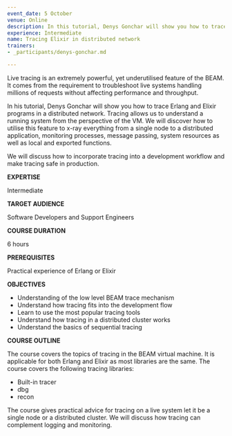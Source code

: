 ```yaml
---
event_date: 5 October
venue: Online
description: In this tutorial, Denys Gonchar will show you how to trace Erlang and Elixir programs in a distributed network.
experience: Intermediate
name: Tracing Elixir in distributed network
trainers:
- _participants/denys-gonchar.md

---
```

Live tracing is an extremely powerful, yet underutilised feature of the BEAM. It comes from the requirement to troubleshoot live systems handling millions of requests without affecting performance and throughput.

In his tutorial, Denys Gonchar will show you how to trace Erlang and Elixir programs in a distributed network. Tracing allows us to understand a running system from the perspective of the VM. We will discover how to utilise this feature to x-ray everything from a single node to a distributed application, monitoring processes, message passing, system resources as well as local and exported functions.

We will discuss how to incorporate tracing into a development workflow and make tracing safe in production.

**EXPERTISE**

Intermediate

**TARGET AUDIENCE**

Software Developers and Support Engineers

**COURSE DURATION**

 6 hours

**PREREQUISITES**

Practical experience of Erlang or Elixir

**OBJECTIVES**

* Understanding of the low level BEAM trace mechanism
* Understand how tracing fits into the development flow
* Learn to use the most popular tracing tools
* Understand how tracing in a distributed cluster works
* Understand the basics of sequential tracing

**COURSE OUTLINE**

The course covers the topics of tracing in the BEAM virtual machine. It is applicable for both Erlang and Elixir as most libraries are the same. The course covers the following tracing libraries:

* Built-in tracer
* dbg
* recon

The course gives practical advice for tracing on a live system let it be a single node or a distributed cluster. We will discuss how tracing can complement logging and monitoring.